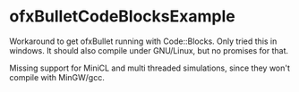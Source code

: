 ofxBulletCodeBlocksExample
===================

Workaround to get ofxBullet running with Code::Blocks. Only tried this in windows. It should also compile under GNU/Linux, but no promises for that.

Missing support for MiniCL and multi threaded simulations, since they won't compile with MinGW/gcc.
